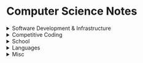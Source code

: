 # Computer Science Notes

<details>
    <summary>Software Development & Infrastructure</summary>

- [Coding Architecture](./topics/coding_architecture.md)
- [Web Development](./topics/web_dev.md)
- [System Design](./topics/system_design.md)
- [Linux](./topics/linux.md)

</details>

<details>
    <summary>Competitive Coding</summary>

- [Data Structures & Algorithms](./topics/dsa.md)
- [Time & Space Complexity](./topics/time_space_complex.md)
- Math

</details>

<details>
    <summary>School</summary>

- [CSCI-UA.100 & CSCI-UA.101 (Intro CS)](./topics/cs100_101.md)
- [CSCI-UA.102 (Data Structures)](./topics/cs102.md)
- [CSCI-UA.202 (Operating Systems)](./topics/cs202.md)
- [CSCI-UA.479 (Data Management & Analysis)](./topics/cs479.md)
- [CSCI-UA.480-069 (Agile Software Development & DevOps)](./topics/cs480_069.md)
- [CSCI-UA.480-051 (Parallel Computing)](./topics/cs480_051.md)

</details>

<details>
    <summary>Languages</summary>

- [Python](./topics/python.md)
- [Java](./topics/java.md)
- [JavaScript Nuances](./topics/js_nuances.md)
- [HTML Tags & Elements](./topics/html_tags.md)

</details>

<details>
    <summary>Misc</summary>

- [Elitebook 840 G7 Experience](./topics/elitebook_840_g7.md)
- [Computer Setup](./topics/computer_setup.md)

</details>